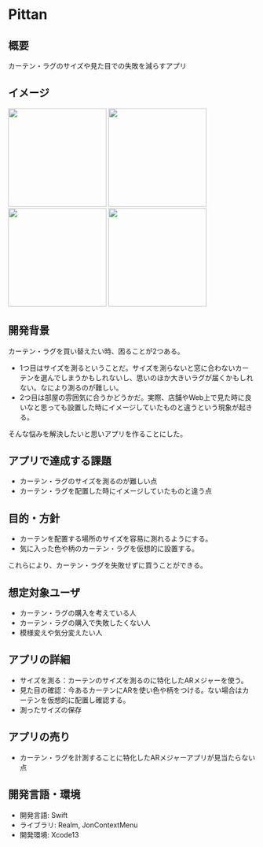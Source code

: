 # Pittan

## 概要
カーテン・ラグのサイズや見た目での失敗を減らすアプリ

## イメージ
<img src="https://user-images.githubusercontent.com/70731936/194920431-8602c9d9-f6ae-4ddb-b8ea-6d5e53704d93.PNG" width="200px"> <img src="https://user-images.githubusercontent.com/70731936/194920490-30bafe63-48c5-46db-8e76-1112fc7dcefe.PNG" width="200px"> <img src="https://user-images.githubusercontent.com/70731936/194920471-ad8bdac6-8f8d-499a-9a12-b9972f9e3452.PNG" width="200px"> <img src="https://user-images.githubusercontent.com/70731936/194920476-ee277f8c-1d54-4c82-a513-b937aca59870.PNG" width="200px">

## 開発背景
カーテン・ラグを買い替えたい時、困ることが2つある。
- 1つ目はサイズを測るということだ。サイズを測らないと窓に合わないカーテンを選んでしまうかもしれないし、思いのほか大きいラグが届くかもしれない。なにより測るのが難しい。
- 2つ目は部屋の雰囲気に合うかどうかだ。実際、店舗やWeb上で見た時に良いなと思っても設置した時にイメージしていたものと違うという現象が起きる。

そんな悩みを解決したいと思いアプリを作ることにした。

## アプリで達成する課題
- カーテン・ラグのサイズを測るのが難しい点
- カーテン・ラグを配置した時にイメージしていたものと違う点

## 目的・方針
- カーテンを配置する場所のサイズを容易に測れるようにする。
- 気に入った色や柄のカーテン・ラグを仮想的に設置する。

これらにより、カーテン・ラグを失敗せずに買うことができる。

## 想定対象ユーザ
- カーテン・ラグの購入を考えている人
- カーテン・ラグの購入で失敗したくない人
- 模様変えや気分変えたい人

## アプリの詳細
- サイズを測る：カーテンのサイズを測るのに特化したARメジャーを使う。
- 見た目の確認：今あるカーテンにARを使い色や柄をつける。ない場合はカーテンを仮想的に配置し確認する。
- 測ったサイズの保存

## アプリの売り
- カーテン・ラグを計測することに特化したARメジャーアプリが見当たらない点

## 開発言語・環境
- 開発言語: Swift
- ライブラリ: Realm, JonContextMenu
- 開発環境: Xcode13
